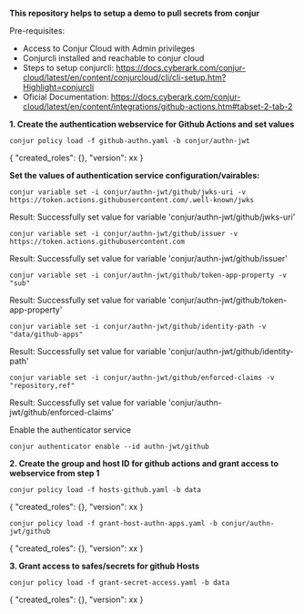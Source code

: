 **This repository helps to setup a demo to pull secrets from conjur**

Pre-requisites:
- Access to Conjur Cloud with Admin privileges
- Conjurcli installed and reachable to conjur cloud
- Steps to setup conjurcli: https://docs.cyberark.com/conjur-cloud/latest/en/content/conjurcloud/cli/cli-setup.htm?Highlight=conjurcli
- Oficial Documentation: https://docs.cyberark.com/conjur-cloud/latest/en/content/integrations/github-actions.htm#tabset-2-tab-2

**1. Create the authentication webservice for Github Actions and set values**

```conjur policy load -f github-authn.yaml -b conjur/authn-jwt```

{ "created_roles": {}, "version": xx }

**Set the values of authentication service configuration/vairables:**

```conjur variable set -i conjur/authn-jwt/github/jwks-uri -v https://token.actions.githubusercontent.com/.well-known/jwks```

Result: Successfully set value for variable 'conjur/authn-jwt/github/jwks-uri'

```conjur variable set -i conjur/authn-jwt/github/issuer -v https://token.actions.githubusercontent.com```

Result: Successfully set value for variable 'conjur/authn-jwt/github/issuer'

```conjur variable set -i conjur/authn-jwt/github/token-app-property -v "sub"```

Result: Successfully set value for variable 'conjur/authn-jwt/github/token-app-property'

```conjur variable set -i conjur/authn-jwt/github/identity-path -v "data/github-apps"```

Result: Successfully set value for variable 'conjur/authn-jwt/github/identity-path'

```conjur variable set -i conjur/authn-jwt/github/enforced-claims -v "repository,ref"```

Result: Successfully set value for variable 'conjur/authn-jwt/github/enforced-claims'

Enable the authenticator service

```conjur authenticator enable --id authn-jwt/github```

**2. Create the group and host ID for github actions and grant access to webservice from step 1**

```conjur policy load -f hosts-github.yaml -b data```

{ "created_roles": {}, "version": xx }

```conjur policy load -f grant-host-authn-apps.yaml -b conjur/authn-jwt/github```

{ "created_roles": {}, "version": xx }

**3. Grant access to safes/secrets for github Hosts**

```conjur policy load -f grant-secret-access.yaml -b data```

{ "created_roles": {}, "version": xx }
